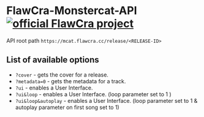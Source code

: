 # FlawCra-Monstercat-API [![official FlawCra project](https://badges.flawcra.cc/official_flat)](https://github.com/FlawCra)

API root path ```https://mcat.flawcra.cc/release/<RELEASE-ID>```

List of available options
------------------
* ```?cover``` - gets the cover for a release.
* ```?metadata=0``` - gets the metadata for a track.
* ```?ui``` - enables a User Interface.
* ```?ui&loop``` - enables a User Interface. (loop parameter set to 1 )
* ```?ui&loop&autoplay``` - enables a User Interface. (loop parameter set to 1 & autoplay parameter on first song set to 1)
